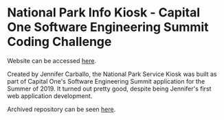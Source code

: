 # National Park Info Kiosk - Capital One Software Engineering Summit Coding Challenge

Website can be accessed [here](https://nationalparkservicekiosk.herokuapp.com/).

Created by Jennifer Carballo, the National Park Service Kiosk was built as part of Capital One's Software Engineering Summit application for the Summer of 2019. It turned out pretty good, despite being Jennifer's first web application development.

Archived repository can be seen [here](https://github.com/jcarballo1/National-Park-Info-Kiosk).
